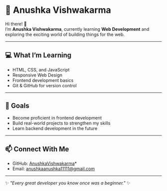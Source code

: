 # 🌸 Anushka Vishwakarma

Hi there! 👋  
I’m **Anushka Vishwakarma**, currently learning **Web Development** and exploring the exciting world of building things for the web.

---

## 💻 What I’m Learning
- HTML, CSS, and JavaScript  
- Responsive Web Design  
- Frontend development basics  
- Git & GitHub for version control  

---

## 🚀 Goals
- Become proficient in frontend development  
- Build real-world projects to strengthen my skills  
- Learn backend development in the future  

---

## 📫 Connect With Me
- GitHub: [AnushkaVishwakarma](https://github.com/anushkaanushka11111-arch)* 
- Email: anushkaanushka11111@gmail.com  

---

✨ _"Every great developer you know once was a beginner."_ ✨
